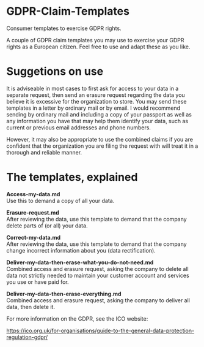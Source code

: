 # GDPR-Claim-Templates
Consumer templates to exercise GDPR rights.

A couple of GDPR claim templates you may use to exercise your GDPR rights as a European citizen. Feel free to use and adapt these as you like.

# Suggetions on use
It is adviseable in most cases to first ask for access to your data in a separate request, then send an erasure request regarding the data you believe it is excessive for the organization to store. You may send these templates in a letter by ordinary mail or by email. I would recommend sending by ordinary mail and including a copy of your passport as well as any information you have that may help them identify your data, such as current or previous email addresses and phone numbers.

However, it may also be appropriate to use the combined claims if you are confident that the organization you are filing the request with will treat it in a thorough and reliable manner.

# The templates, explained
**Access-my-data.md**<br/>
Use this to demand a copy of all your data.

**Erasure-request.md**<br/>
After reviewing the data, use this template to demand that the company delete parts of (or all) your data.

**Correct-my-data.md**<br/>
After reviewing the data, use this template to demand that the company change incorrect information about you (data rectification).

**Deliver-my-data-then-erase-what-you-do-not-need.md**<br/>
Combined access and erasure request, asking the company to delete all data not strictly needed to maintain your customer account and services you use or have paid for.

**Deliver-my-data-then-erase-everything.md**<br/>
Combined access and erasure request, asking the company to deliver all data, then delete it.

For more information on the GDPR, see the ICO website:

https://ico.org.uk/for-organisations/guide-to-the-general-data-protection-regulation-gdpr/
